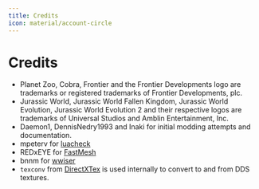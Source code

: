 ```yaml
---
title: Credits
icon: material/account-circle
---
```


# Credits

- Planet Zoo, Cobra, Frontier and the Frontier Developments logo are trademarks or registered trademarks of Frontier Developments, plc.
- Jurassic World, Jurassic World Fallen Kingdom, Jurassic World Evolution, Jurassic World Evolution 2 and their respective logos are trademarks of Universal Studios and Amblin Entertainment, Inc.
- Daemon1, DennisNedry1993 and Inaki for initial modding attempts and documentation.
- mpeterv for [luacheck](https://github.com/mpeterv/luacheck)
- REDxEYE for [FastMesh](https://github.com/REDxEYE/SourceIO/blob/master/blender_bindings/utils/fast_mesh.py)
- bnnm for [wwiser](https://github.com/bnnm/wwiser/tree/master)
- `texconv` from [DirectXTex](https://github.com/microsoft/DirectXTex) is used internally to convert to and from DDS textures.
